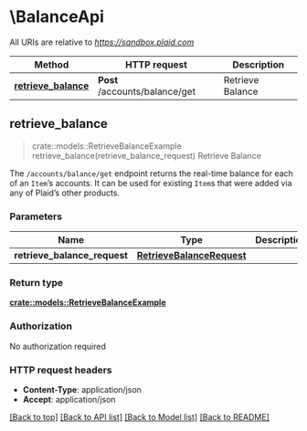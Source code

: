 # \BalanceApi

All URIs are relative to *https://sandbox.plaid.com*

Method | HTTP request | Description
------------- | ------------- | -------------
[**retrieve_balance**](BalanceApi.md#retrieve_balance) | **Post** /accounts/balance/get | Retrieve Balance



## retrieve_balance

> crate::models::RetrieveBalanceExample retrieve_balance(retrieve_balance_request)
Retrieve Balance

The `/accounts/balance/get` endpoint returns the real-time balance for each of an `Item`’s accounts. It can be used for existing `Item`s that were added via any of Plaid’s other products.

### Parameters


Name | Type | Description  | Required | Notes
------------- | ------------- | ------------- | ------------- | -------------
**retrieve_balance_request** | [**RetrieveBalanceRequest**](RetrieveBalanceRequest.md) |  | [required] |

### Return type

[**crate::models::RetrieveBalanceExample**](RetrieveBalanceExample.md)

### Authorization

No authorization required

### HTTP request headers

- **Content-Type**: application/json
- **Accept**: application/json

[[Back to top]](#) [[Back to API list]](../README.md#documentation-for-api-endpoints) [[Back to Model list]](../README.md#documentation-for-models) [[Back to README]](../README.md)

